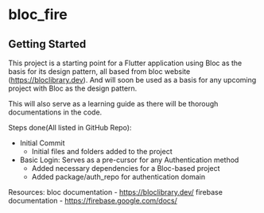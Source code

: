 # bloc_fire
## Getting Started

This project is a starting point for a Flutter application using Bloc as the basis for its design pattern, all based from bloc website (https://bloclibrary.dev).
And will soon be used as a basis for any upcoming project with Bloc as the design pattern.

This will also serve as a learning guide as there will be thorough documentations in the code.

Steps done(All listed in GitHub Repo): 
- Initial Commit
    - Initial files and folders added to the project
- Basic Login: Serves as a pre-cursor for any Authentication method
    - Added necessary dependencies for a Bloc-based project
    - Added package/auth_repo for authentication domain

Resources: 
bloc documentation - https://bloclibrary.dev/
firebase documentation - https://firebase.google.com/docs/
